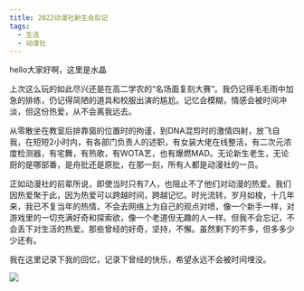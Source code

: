 ```yaml
---
title: 2022动漫社新生会后记
tags: 
  - 生活
  - 动漫社
---
```

hello大家好啊，这里是水晶

上次这么玩的如此尽兴还是在高二学农的“名场面复刻大赛”。我仍记得毛毛雨中加急的排练，仍记得简陋的道具和校服出演的尴尬。记忆会模糊，情感会被时间冲淡，但这份热爱，从不会离我远去。

从零散坐在教室后排靠窗的位置时的拘谨，到DNA混剪时的激情四射，放飞自我，在短短2小时内，有各部门负责人的述职，有女装大佬在线整活，有二次元浓度检测器，有宅舞，有热歌，有WOTA艺，也有爆燃MAD。无论新生老生，无论厨的是哪部番，是舟批还是原批，在那一刻，所有人都是动漫社的一员。

正如动漫社的前辈所说，即使当时只有7人，也阻止不了他们对动漫的热爱。我们因热爱聚于此，因为热爱可以跨越时间，跨越记忆。时光流转，岁月如梭，十几年来，我已不复当年的热情，不会去网络上为自己的观点对喷，像一个新手一样，对游戏里的一切充满好奇和探索欲，像一个老道但无趣的人一样。但我不会忘记，不会丢下对生活的热爱。那些曾经的好奇，坚持，不懈。虽然剩下的不多，但多多少少还有。

我在这里记录下我的回忆，记录下曾经的快乐，希望永远不会被时间埋没。

![](https://crystal1921.github.io/image/Seventh_Century.png)